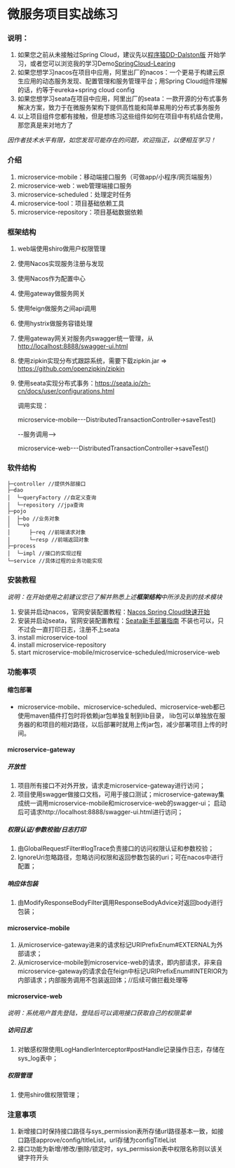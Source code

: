 # 微服务项目实战练习

### 说明：
1. 如果您之前从未接触过Spring Cloud，建议先以[程序猿DD-Dalston版](http://blog.didispace.com/spring-cloud-learning/) 开始学习，或者您可以浏览我的学习Demo[SpringCloud-Learing](https://github.com/mwk719/SpringCloud-Learing)
2. 如果您想学习nacos在项目中应用，阿里出厂的nacos：一个更易于构建云原生应用的动态服务发现、配置管理和服务管理平台；用Spring Cloud组件理解的话，约等于eureka+spring cloud config
3. 如果您想学习seata在项目中应用，阿里出厂的seata：一款开源的分布式事务解决方案，致力于在微服务架构下提供高性能和简单易用的分布式事务服务
4. 以上项目组件您都有接触，但是想练习这些组件如何在项目中有机结合使用，那您真是来对地方了

*因作者技术水平有限，如您发现可能存在的问题，欢迎指正，以便相互学习！*

### 介绍
1. microservice-mobile：移动端接口服务（可做app/小程序/网页端服务）
2. microservice-web：web管理端接口服务
3. microservice-scheduled：处理定时任务
4. microservice-tool：项目基础依赖工具
5. microservice-repository：项目基础数据依赖

### 框架结构
1. web端使用shiro做用户权限管理

2. 使用Nacos实现服务注册与发现

3. 使用Nacos作为配置中心

4. 使用gateway做服务网关

5. 使用feign做服务之间api调用

6. 使用hystrix做服务容错处理

7. 使用gateway网关对服务内swagger统一管理，从<http://localhost:8888/swagger-ui.html>

8. 使用zipkin实现分布式跟踪系统，需要下载zipkin.jar => https://github.com/openzipkin/zipkin

9. 使用seata实现分布式事务：https://seata.io/zh-cn/docs/user/configurations.html

   调用实现：

   microservice-mobile---DistributedTransactionController->saveTest()  

   --服务调用-->

   microservice-web---DistributedTransactionController->saveTest()  

### 软件结构
````
├─controller //提供外部接口
├─dao 
│  └─queryFactory //自定义查询
│  └─repository //jpa查询
├─pojo
│  ├─bo //业务对象
│  └─vo 
│      ├─req //前端请求对象
│      └─resp //前端返回对象
├─process
│  └─impl //接口的实现过程
└─service //具体过程的业务功能实现
````

### 安装教程

*说明：在开始使用之前建议您已了解并熟悉上述**框架结构**中所涉及到的技术模块*

1. 安装并启动nacos，官网安装配置教程：[Nacos Spring Cloud快速开始](https://nacos.io/zh-cn/docs/quick-start-spring-cloud.html)
2. 安装并启动seata，官网安装配置教程：[Seata新手部署指南](https://seata.io/zh-cn/docs/ops/deploy-guide-beginner.html) 不装也可以，只不过会一直打印日志，注册不上seata
3. install microservice-tool
4. install microservice-repository
5. start microservice-mobile/microservice-scheduled/microservice-web

### 功能事项

#### 缩包部署

- microservice-mobile、microservice-scheduled、microservice-web都已使用maven插件打包时将依赖jar包单独复制到lib目录，
  lib包可以单独放在服务器的和项目的相对路径，以后部署时就用上传jar包，减少部署项目上传的时间。

#### microservice-gateway

##### 开放性

1. 项目所有接口不对外开放，请求走microservice-gateway进行访问；
2. 项目使用swagger做接口文档，可用于接口测试；microservice-gateway集成统一调用microservice-mobile和microservice-web的swagger-ui；
   启动后可请求http://localhost:8888/swagger-ui.html进行访问；

##### 权限认证/参数校验/日志打印

1. 由GlobalRequestFilter#logTrace负责接口的访问权限认证和参数校验；
2. IgnoreUri忽略路径，忽略访问权限和返回参数包装的uri；可在nacos中进行配置；

##### 响应体包装

1. 由ModifyResponseBodyFilter调用ResponseBodyAdvice对返回body进行包装；

#### microservice-mobile

1. 从microservice-gateway进来的请求标记URIPrefixEnum#EXTERNAL为外部请求；
2. 从microservice-mobile到microservice-web的请求，即内部请求，非来自microservice-gateway的请求会在feign中标记URIPrefixEnum#INTERIOR为内部请求；内部服务调用不包装返回体；//后续可做拦截处理等

#### microservice-web

*说明：系统用户首先登陆，登陆后可以调用接口获取自己的权限菜单*

##### 访问日志

1. 对敏感权限使用LogHandlerInterceptor#postHandle记录操作日志，存储在sys_log表中；

##### 权限管理

1. 使用shiro做权限管理；

### 注意事项

1. 新增接口时保持接口路径与sys_permission表所存储url路径基本一致，如接口路径approve/config/titleList，url存储为configTitleList
2. 接口功能为新增/修改/删除/锁定时，sys_permission表中权限名称则以该关键字符开头